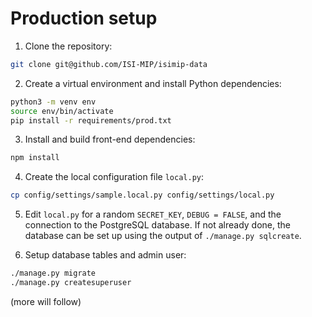 Production setup
================

1. Clone the repository:

```bash
git clone git@github.com/ISI-MIP/isimip-data
```

2. Create a virtual environment and install Python dependencies:

```bash
python3 -m venv env
source env/bin/activate
pip install -r requirements/prod.txt
```

3. Install and build front-end dependencies:

```bash
npm install
```

4. Create the local configuration file `local.py`:

```bash
cp config/settings/sample.local.py config/settings/local.py
```

5. Edit `local.py` for a random `SECRET_KEY`, `DEBUG = FALSE`, and the connection to the PostgreSQL database. If not already done, the database can be set up using the output of `./manage.py sqlcreate`.

6. Setup database tables and admin user:

```bash
./manage.py migrate
./manage.py createsuperuser
```

(more will follow)
